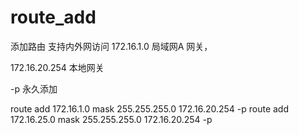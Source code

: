 # route_add
添加路由 支持内外网访问
172.16.1.0   局域网A 网关，

172.16.20.254  本地网关

-p  永久添加

route add 172.16.1.0 mask 255.255.255.0 172.16.20.254 -p
route add 172.16.25.0 mask 255.255.255.0 172.16.20.254 -p
